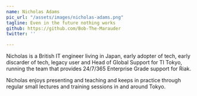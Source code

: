 ```yaml
---
name: Nicholas Adams
pic_url: "/assets/images/nicholas-adams.png"
tagline: Even in the future nothing works
github: https://github.com/Bob-The-Marauder
twitter: ''

---
```

Nicholas is a British IT engineer living in Japan, early adopter of tech, early discarder of tech, legacy user and Head of Global Support for TI Tokyo, running the team that provides 24/7/365 Enterprise Grade support for Riak.  
  
Nicholas enjoys presenting and teaching and keeps in practice through regular small lectures and training sessions in and around Tokyo.